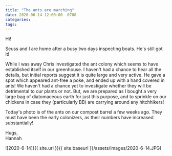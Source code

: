 ```yaml
---
title: "The ants are marching"
date: 2020-06-14 12:00:00 -0700
categories:
tags:
---
```


Hi!

Seuss and I are home after a busy two days inspecting boats. He's still got it! 

While I was away Chris investigated the ant colony which seems to have established itself in our greenhouse. I haven't had a chance to hear all the details, but initial reports suggest it is quite large and very active. He gave a spot which appeared ant-free a poke, and ended up with a hand covered in ants! We haven't had a chance yet to investigate whether they will be detrimental to our plants or not. But, we are prepared as I bought a very large bag of diatomaceous earth for just this purpose, and to sprinkle on our chickens in case they (particularly BB) are carrying around any hitchhikers!

Today's photo is of the ants on our compost barrel a few weeks ago. They must have been the early colonizers, as their numbers have increased substantially!

Hugs,<br />
Hannah

![2020-6-14]({{ site.url }}{{ site.baseurl }}/assets/images/2020-6-14.JPG)